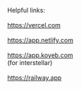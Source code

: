 Helpful links:
<br>
<br>
https://vercel.com
<br>
<br>
https://app.netlify.com
<br>
<br>
https://app.koyeb.com
<br>
(for interstellar)
<br>
<br>
https://railway.app

